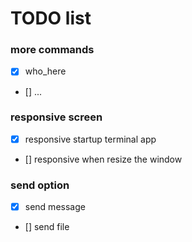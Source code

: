# TODO list

### more commands
- [x] who_here
- [] ...

### responsive screen
- [x] responsive startup terminal app
- [] responsive when resize the window

### send option
- [x] send message
- [] send file